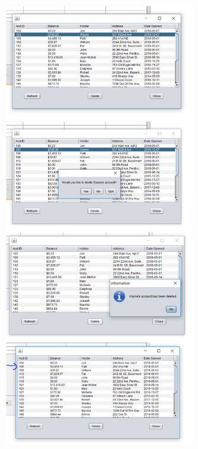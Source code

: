<img src="https://github.com/YemaneZewdu/JavaProjects/blob/master/Adminstrative%20Bank%20Account/Adminstrative%20Bank%20Account%20Capture1.PNG"> 

<br>

<img src="https://github.com/YemaneZewdu/JavaProjects/blob/master/Adminstrative%20Bank%20Account/Adminstrative%20Bank%20Account%20Capture2.PNG"> 

<br>
<img src="https://github.com/YemaneZewdu/JavaProjects/blob/master/Adminstrative%20Bank%20Account/Adminstrative%20Bank%20Account%20Capture3.PNG"> 

<br>

<img src="https://github.com/YemaneZewdu/JavaProjects/blob/master/Adminstrative%20Bank%20Account/Adminstrative%20Bank%20Account%20Capture4.PNG"> 

